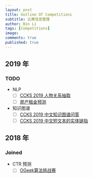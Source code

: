 ```yaml
---
layout: post
title: Outline Of Competitions
subtitle: 比赛信息整理
author: Bin Li
tags: [Competitions]
image: 
comments: true
published: true
---
```



## 2019 年
### TODO
* NLP
    - [ ] [CCKS 2019 人物关系抽取](https://www.biendata.com/competition/ccks_2019_ipre/data/)
    - [ ] [房产租金预测](https://ai.futurelab.tv/contest_detail/3)
* 知识图谱
    * [ ] [CCKS 2019 中文知识图谱问答](https://www.biendata.com/competition/ccks_2019_6/)
    * [ ] [CCKS 2019 中文短文本的实体链指](https://www.biendata.com/competition/ccks_2019_el/)

## 2018 年
### Joined
* CTR 预测
    * [ ] [OGeek算法挑战赛](https://tianchi.aliyun.com/competition/entrance/231688/forum)